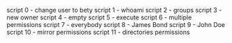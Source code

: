 script 0 - change user to bety
script 1 -  whoami
script 2 - groups
script 3 - new owner
script 4 - empty
script 5 - execute
script 6 - multiple permissions
script 7 - everybody
script 8 - James Bond
script 9 - John Doe
script 10 - mirror permissions
script 11 - directories permissions
